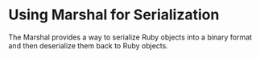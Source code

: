 # Using Marshal for Serialization

The Marshal provides a way to serialize Ruby objects into a binary format and then deserialize them back to Ruby objects.

